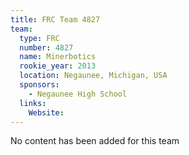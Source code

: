 ```yaml
---
title: FRC Team 4827
team:
  type: FRC
  number: 4827
  name: Minerbotics
  rookie_year: 2013
  location: Negaunee, Michigan, USA
  sponsors:
    - Negaunee High School
  links:
    Website: 
---
```

No content has been added for this team